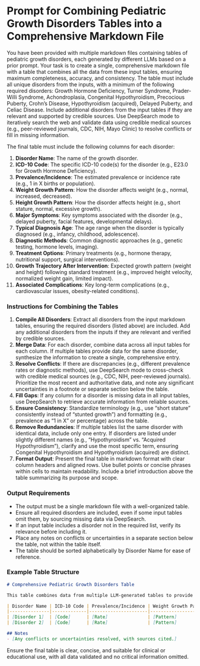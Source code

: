 # Prompt for Combining Pediatric Growth Disorders Tables into a Comprehensive Markdown File

You have been provided with multiple markdown files containing tables of pediatric growth disorders, each generated by different LLMs based on a prior prompt. Your task is to create a single, comprehensive markdown file with a table that combines all the data from these input tables, ensuring maximum completeness, accuracy, and consistency. The table must include all unique disorders from the inputs, with a minimum of the following required disorders: Growth Hormone Deficiency, Turner Syndrome, Prader-Willi Syndrome, Achondroplasia, Congenital Hypothyroidism, Precocious Puberty, Crohn’s Disease, Hypothyroidism (acquired), Delayed Puberty, and Celiac Disease. Include additional disorders from the input tables if they are relevant and supported by credible sources. Use DeepSearch mode to iteratively search the web and validate data using credible medical sources (e.g., peer-reviewed journals, CDC, NIH, Mayo Clinic) to resolve conflicts or fill in missing information.

The final table must include the following columns for each disorder:

1. **Disorder Name**: The name of the growth disorder.
2. **ICD-10 Code**: The specific ICD-10 code(s) for the disorder (e.g., E23.0 for Growth Hormone Deficiency).
3. **Prevalence/Incidence**: The estimated prevalence or incidence rate (e.g., 1 in X births or population).
4. **Weight Growth Pattern**: How the disorder affects weight (e.g., normal, increased, decreased).
5. **Height Growth Pattern**: How the disorder affects height (e.g., short stature, normal, excessive growth).
6. **Major Symptoms**: Key symptoms associated with the disorder (e.g., delayed puberty, facial features, developmental delays).
7. **Typical Diagnosis Age**: The age range when the disorder is typically diagnosed (e.g., infancy, childhood, adolescence).
8. **Diagnostic Methods**: Common diagnostic approaches (e.g., genetic testing, hormone levels, imaging).
9. **Treatment Options**: Primary treatments (e.g., hormone therapy, nutritional support, surgical interventions).
10. **Growth Trajectory After Intervention**: Expected growth pattern (weight and height) following standard treatment (e.g., improved height velocity, normalized weight gain, limited impact).
11. **Associated Complications**: Key long-term complications (e.g., cardiovascular issues, obesity-related conditions).

### Instructions for Combining the Tables
1. **Compile All Disorders**: Extract all disorders from the input markdown tables, ensuring the required disorders (listed above) are included. Add any additional disorders from the inputs if they are relevant and verified by credible sources.
2. **Merge Data**: For each disorder, combine data across all input tables for each column. If multiple tables provide data for the same disorder, synthesize the information to create a single, comprehensive entry.
3. **Resolve Conflicts**: If there are discrepancies (e.g., different prevalence rates or diagnostic methods), use DeepSearch mode to cross-check with credible medical sources (e.g., CDC, NIH, peer-reviewed journals). Prioritize the most recent and authoritative data, and note any significant uncertainties in a footnote or separate section below the table.
4. **Fill Gaps**: If any column for a disorder is missing data in all input tables, use DeepSearch to retrieve accurate information from reliable sources.
5. **Ensure Consistency**: Standardize terminology (e.g., use “short stature” consistently instead of “stunted growth”) and formatting (e.g., prevalence as “1 in X” or percentage) across the table.
6. **Remove Redundancies**: If multiple tables list the same disorder with identical data, include only one entry. If disorders are listed under slightly different names (e.g., “Hypothyroidism” vs. “Acquired Hypothyroidism”), clarify and use the most specific term, ensuring Congenital Hypothyroidism and Hypothyroidism (acquired) are distinct.
7. **Format Output**: Present the final table in markdown format with clear column headers and aligned rows. Use bullet points or concise phrases within cells to maintain readability. Include a brief introduction above the table summarizing its purpose and scope.

### Output Requirements
- The output must be a single markdown file with a well-organized table.
- Ensure all required disorders are included, even if some input tables omit them, by sourcing missing data via DeepSearch.
- If an input table includes a disorder not in the required list, verify its relevance before including it.
- Place any notes on conflicts or uncertainties in a separate section below the table, not within the table itself.
- The table should be sorted alphabetically by Disorder Name for ease of reference.

### Example Table Structure
```markdown
# Comprehensive Pediatric Growth Disorders Table

This table combines data from multiple LLM-generated tables to provide a comprehensive overview of pediatric growth disorders, validated with credible medical sources.

| Disorder Name | ICD-10 Code | Prevalence/Incidence | Weight Growth Pattern | Height Growth Pattern | Major Symptoms | Typical Diagnosis Age | Diagnostic Methods | Treatment Options | Growth Trajectory After Intervention | Associated Complications |
|---------------|-------------|----------------------|-----------------------|-----------------------|----------------|-----------------------|--------------------|-------------------|--------------------------------------|--------------------------|
| [Disorder 1]  | [Code]      | [Rate]               | [Pattern]             | [Pattern]             | [Symptoms]     | [Age Range]           | [Methods]          | [Treatments]      | [Trajectory]                         | [Complications]          |
| [Disorder 2]  | [Code]      | [Rate]               | [Pattern]             | [Pattern]             | [Symptoms]     | [Age Range]           | [Methods]          | [Treatments]      | [Trajectory]                         | [Complications]          |

## Notes
- [Any conflicts or uncertainties resolved, with sources cited.]
```

Ensure the final table is clear, concise, and suitable for clinical or educational use, with all data validated and no critical information omitted.